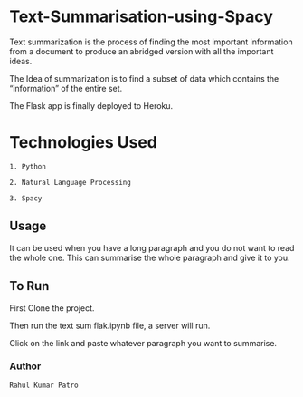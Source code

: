 # Text-Summarisation-using-Spacy

Text summarization is the process of finding the most important information from a document to produce an abridged version with all the important ideas.

The Idea of summarization is to find a subset of data which contains the “information” of the entire set.

The Flask app is finally deployed to Heroku.


# Technologies Used
```
1. Python

2. Natural Language Processing

3. Spacy

```

## Usage

It can be used when you have a long paragraph and you do not want to read the whole one. This can summarise the whole paragraph and give it to you.


## To Run

First Clone the project.

Then run the text sum flak.ipynb file, a server will run.

Click on the link and paste whatever paragraph you want to summarise.


### Author 
```
Rahul Kumar Patro



